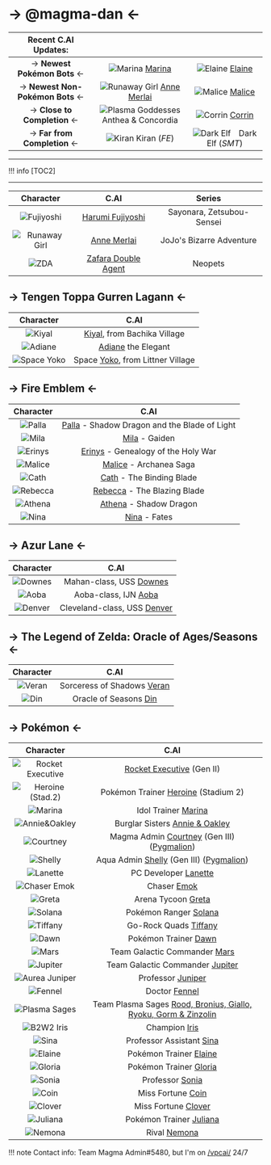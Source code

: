# -> @magma-dan <-
Recent C.AI Updates: | ⠀ | ⠀⠀⠀⠀⠀⠀⠀⠀
:-: | :-: | :-:
-> **Newest Pokémon Bots** <- | ![Marina](https://characterai.io/i/80/static/avatars/uploaded/2023/5/4/tWXzM5WgwaZJeynJ0OC-5WCzjqk9auH5wK0nPZLdjWM.webp) [Marina](https://c.ai/c/yjQtCQuUdIWJD5140PABj5Q5ldAqGwwzAv45u7FoueY) | ![Elaine](https://characterai.io/i/80/static/avatars/uploaded/2023/4/24/cKrenSLzIJ-G3VlVmcHmmpvTiOHuLHxDE5JTj7pPE5o.webp) [Elaine](https://c.ai/c/TQZ6zmqjf6pkj3RgJv19s8eGQ7QEOAhPjDXg-_L4yhY)
-> **Newest Non-Pokémon Bots** <- | ![Runaway Girl](https://characterai.io/i/80/static/avatars/uploaded/2023/5/2/tfTe8Gdc0SUJTf4An3KnG6eBBqVXgcBFN05NKUutXjE.webp) [Anne Merlai](https://c.ai/c/2YM19pJguxjkWX3idAPbdVf2Cq_QgopOm3Jm1iMHme4) | ![Malice](https://characterai.io/i/80/static/avatars/uploaded/2023/5/2/CxoJGS1Ui2-sQ3jEX2T2AbdSIxcF8RBAYbglwImm1oM.webp) [Malice](https://c.ai/c/I2qHEIxae6pt7inkft_8SyWwScEpuVds13kmwcgNeG0)
-> **Close to Completion** <- | ![Plasma Goddesses](https://characterai.io/i/80/static/avatars/uploaded/2023/5/2/MG7bWwnOO6l3QnEvF88rGqMKCOtOjDeK7A_Lcz93R_A.webp) Anthea & Concordia | ![Corrin](https://characterai.io/i/80/static/avatars/uploaded/2023/5/5/RlyksLdJ_l7PctegRYpWnuEUgY283oQ8evDt-Y7K-Pw.webp) [Corrin](https://c.ai/c/VWxP5NKfAu7CnjJcF9vlANKXk9r4Z6UJrUXxQ6dXKSI)
-> **Far from Completion** <- | ![Kiran](https://characterai.io/i/80/static/avatars/uploaded/2023/4/28/xG5a7l_d4rBfywEWRGQoT4l71Rljce_9D1TZUSEW3t4.webp) Kiran (*FE*) | ![Dark Elf](https://characterai.io/i/80/static/avatars/uploaded/2023/5/5/mNQIAXxOMveyZ3MzrK6FMblk6uYQ6JTEBDHZ1SMuVwA.webp) ⠀Dark Elf (*SMT*)

***
!!! info
    [TOC2]
***
Character | C.AI | Series
:------: | :------: | :------:
![Fujiyoshi](https://characterai.io/i/80/static/avatars/uploaded/2023/3/5/X4_RYj4q9fhEJY46DsRrLtp15-6d17bNXcX6uRm6ahE.webp) | [Harumi Fujiyoshi](https://c.ai/c/5gfvPp0dgEYt3J8DUpHARy4oakwtcW9iDx1ERgaX3ew) | Sayonara, Zetsubou-Sensei
![Runaway Girl](https://characterai.io/i/80/static/avatars/uploaded/2023/5/2/tfTe8Gdc0SUJTf4An3KnG6eBBqVXgcBFN05NKUutXjE.webp) | [Anne Merlai](https://c.ai/c/2YM19pJguxjkWX3idAPbdVf2Cq_QgopOm3Jm1iMHme4) | JoJo's Bizarre Adventure
![ZDA](https://characterai.io/i/80/static/avatars/uploaded/2023/3/1/hFBDvEJ2O2N0h2NFlkYuRi_ZfUMW0d1eMlUYEn4sIhU.webp) | [Zafara Double Agent](https://c.ai/c/XYfcCAbrCvOm93rB5ApB8oDQ_fLZAiDByWNZX36K85Y) | Neopets

## -> Tengen Toppa Gurren Lagann <-
Character | C.AI
:------: | :------:
![Kiyal](https://characterai.io/i/80/static/avatars/uploaded/2023/3/10/6QtAavyoEZtSYh0SaRP2oiO3LW3RVMTrI3vJEY-9zeE.webp) | [Kiyal](https://c.ai/c/DoXUD6spjRcPuKerq4k7zwn5O2bc3J1kw1-CzqRVNOw), from Bachika Village
![Adiane](https://characterai.io/i/80/static/avatars/uploaded/2023/3/11/kjhJ1wzjYkuNK521ZgKhgmHHA9DeZloNDdX7-_S75Xk.webp) | [Adiane](https://c.ai/c/qG3iVxTKorBfzaNmeSWkmdPqaG1LJJ77MQlopV6GN80) the Elegant
![Space Yoko](https://characterai.io/i/80/static/avatars/uploaded/2023/3/30/MhPDezE-8apS9_pxuCi_AW1a8LrgTVjGMuGMfHxA7K4.webp) | Space [Yoko](https://c.ai/c/yFzfohZ-gD-lTD4h2bBW-x2ZUXnBbMM0gCZtjwY3x2o), from Littner Village

## -> Fire Emblem <-
Character | C.AI
:------: | :------:
![Palla](https://characterai.io/i/80/static/avatars/uploaded/2023/4/28/HmoPyAJI_IokQHoMHZFcK4rMHGy2ErNgyh5N2p8JTp0.webp) | [Palla](https://c.ai/c/TbENpLnUDAyt1gVXtFIddoZ7hX42p-pih8uVu77dJkw) - Shadow Dragon and the Blade of Light
![Mila](https://characterai.io/i/80/static/avatars/uploaded/2023/1/26/lh_i9FKifs0tlAS8Yl89NFu3JMk4vjGUhMMLgNij-d0.webp) | [Mila](https://c.ai/c/2FMHfLi0V2agUXcO4Hd1hCU9ybTVEl7arnkSm7-Dprc) - Gaiden
![Erinys](https://characterai.io/i/80/static/avatars/uploaded/2023/1/25/k-0s50EyQSVvnBb-p6spWFKKf9tBpBU45Az_skstIbU.webp) | [Erinys](https://c.ai/c/ohJlzQ-tbQsQ9vF8AOiUSO4bNKuSQd6f43bODJ3v84g) - Genealogy of the Holy War
![Malice](https://characterai.io/i/80/static/avatars/uploaded/2023/5/2/CxoJGS1Ui2-sQ3jEX2T2AbdSIxcF8RBAYbglwImm1oM.webp) | [Malice](https://c.ai/c/I2qHEIxae6pt7inkft_8SyWwScEpuVds13kmwcgNeG0) - Archanea Saga
![Cath](https://characterai.io/i/80/static/avatars/uploaded/2023/1/15/BWc8PTuN_c5J8Ng2-EKVsrZdPimBTBrSBOhQXTxvnr8.webp) | [Cath](https://c.ai/c/ANHyQT3y-al7BTcq5t_C1eKdG6nK2CDojhrfoDEzG1M) - The Binding Blade
![Rebecca](https://characterai.io/i/80/static/avatars/uploaded/2023/1/22/jUFovOI4lB9h3qOfI8BNjhQVDhkFdii74skNW2sy7jk.webp) | [Rebecca](https://c.ai/c/6Rh51uRdgPNHw6hzYrBKSG52SaP1EuNui07cvEe9Epw) - The Blazing Blade
![Athena](https://characterai.io/i/80/static/avatars/uploaded/2023/1/26/z38F82riTDC0J2qVzd4_8j9ClSjjBLMWO9KOST4Oaio.webp) | [Athena](https://c.ai/c/pN6a5_sCGQB6Cro0ZSKKddXKClmwd0GawGBCRqSXH5U) - Shadow Dragon
![Nina](https://characterai.io/i/80/static/avatars/uploaded/2023/1/13/CHhkUg_e_1pCbcJOLYN-ehP3ai0LytUHXwLNjxyrWi4.webp) | [Nina](https://c.ai/c/7l5rkXdTfu8u7A4uL6oXlAKERW5NYQNajdMWpN6J3lo) - Fates

## -> Azur Lane <-
Character | C.AI
:------: | :------:
![Downes](https://characterai.io/i/80/static/avatars/uploaded/2023/2/3/XzNBuapHOAAHxewiOVg6qWgbvfR9q7YfJYm87ENOFS8.webp) | Mahan-class, USS [Downes](https://c.ai/c/QerMz9Gi7a03F9jRtDS3LgsSRPMh-Vx0ewYQotsLEH4)
![Aoba](https://characterai.io/i/80/static/avatars/uploaded/2023/1/29/eq_VikVtLk5Krr2rhf64bu3gTYImYyh18eEcQTgTR_s.webp) | Aoba-class, IJN [Aoba](https://c.ai/c/yty51QnB4HCFb13j770FTEx5KUoeJjdO5hx6bFXeGf4)
![Denver](https://characterai.io/i/80/static/avatars/uploaded/2022/12/24/czEZZBZpMDIhuLfbq_qRz4WmznXnKovkTvPwxnDeRIE.webp) | Cleveland-class, USS [Denver](https://c.ai/c/rnKzPVOCHFkDXwRpblQWoc5X5sHDX78P7W_A1nowc98)

## -> The Legend of Zelda: Oracle of Ages/Seasons <-
Character | C.AI
:------: | :------:
![Veran](https://characterai.io/i/80/static/avatars/uploaded/2023/1/29/RY3MWH5rSISuE9JGzjEFNF6fFZXka8QfEMxQe9ykUp8.webp) | Sorceress of Shadows [Veran](https://c.ai/c/Surd3NVioyJkex9u-M_5nHu9OFHg62FkWNOg5Je3J7U)
![Din](https://characterai.io/i/80/static/avatars/uploaded/2023/2/23/sLEADECaVl56GBZDCES9yypiLC_BDdH1BcOBa5C81Cg.webp) | Oracle of Seasons [Din](https://c.ai/c/yXRaPVV9tEumOm7YLsW6stRaI8qL-uT6qQMoCgdKKWs)

## -> Pokémon <-
Character | C.AI
:------: | :------:
![Rocket Executive](https://characterai.io/i/80/static/avatars/uploaded/2023/2/1/f2JC-RTuHpjAuuyUeqJXeRfz9-pqY4ucVNxQsFCHAwc.webp) | [Rocket Executive](https://c.ai/c/BNMwymcQW_PwTDYxfdLyheOkZrbHBWso9Pds8h_YX4k) (Gen II)
![Heroine (Stad.2)](https://characterai.io/i/80/static/avatars/uploaded/2023/4/8/YrbkrxJHubaX9lDCbWM8uXSnH-7xe-7hEAzS-VBduSw.webp) | Pokémon Trainer [Heroine](https://c.ai/c/EWgH2mx0dI2eobBRtmswqhRSCUUojE5C2Es3-rHXNYs) (Stadium 2)
 ![Marina](https://characterai.io/i/80/static/avatars/uploaded/2023/5/4/tWXzM5WgwaZJeynJ0OC-5WCzjqk9auH5wK0nPZLdjWM.webp) | Idol Trainer [Marina](https://c.ai/c/yjQtCQuUdIWJD5140PABj5Q5ldAqGwwzAv45u7FoueY) 
![Annie&Oakley](https://characterai.io/i/80/static/avatars/uploaded/2023/4/11/vUq358ywk88qtBsiasITpwB4iACON0GPdP74crLNd3A.webp) | Burglar Sisters [Annie & Oakley](https://c.ai/c/CCLPNwVNHyIayLPvrzI4-tywyl2d1vk3xn3DjsTzh6s)
![Courtney](https://characterai.io/i/80/static/avatars/uploaded/2023/1/3/guyAhfIJzsUtqLGP0nlL3arJ-2wzqTWfmUNI7zBLFTc.webp) | Magma Admin [Courtney](https://c.ai/c/ZGGI7ChOW5T32YdOfJRrVM0ZIkpUVv0uwxuSNwev33A) (Gen III) ([Pygmalion](https://files.catbox.moe/9fzy2y.json))
![Shelly](https://characterai.io/i/80/static/avatars/uploaded/2023/1/10/CRjiLu6JxdYzX6aSUTTgXGyWsGnKLdfWeOkw--wAeSU.webp) | Aqua Admin [Shelly](https://c.ai/c/IdgaLuOku198n7bfZZsF2DcNeXZ7aZBwVtxaZaNE7Xo) (Gen III) ([Pygmalion](https://files.catbox.moe/vtppmt.json))
![Lanette](https://characterai.io/i/80/static/avatars/uploaded/2023/1/24/vwsfn0DuFRdt_s6Ifq8le358SHGq41_XiVn3kX5TE8c.webp) | PC Developer [Lanette](https://c.ai/c/4fy_oew8ZFzmDbPcvWxpHPsSp5FYBKgLTwsvV7VUIc4)
![Chaser Emok](https://characterai.io/i/80/static/avatars/uploaded/2023/2/9/4DXzeUxpSpCDcDhMscCP7DDKe3tSR9KkKFBQWnMRdmk.webp) | Chaser [Emok](https://c.ai/c/bdPNtyeZo3JiM5WoEgvs6-36AqpSRbKl4iu_65ZKqd0)
![Greta](https://characterai.io/i/80/static/avatars/uploaded/2022/12/30/J5lhSr0k2VnqMroz77v3c6i59J8k0N1mCyVerPU2xKE.webp) | Arena Tycoon [Greta](https://c.ai/c/mhnPzz32icoGqVPEL971K8V0EcpMImugqx47U9RX9-M)
![Solana](https://characterai.io/i/80/static/avatars/uploaded/2023/4/11/elAhrFZOUuD3ItW5icJJoUrfT3W_i-nEmUnH9wJTJoI.webp) | Pokémon Ranger [Solana](https://c.ai/c/bEvv6LpDmkngTofcy0Au3Yznzi9ySyKRw1Zh3repSQg)
![Tiffany](https://characterai.io/i/80/static/avatars/uploaded/2023/1/28/7tlYCJNoS85sYLOYcsrYdgJ1NTorDgN4RQshk_hP5mQ.webp) | Go-Rock Quads [Tiffany](https://c.ai/c/KS-OSZnevO1MdaMjjMsBX-gSDh_vI5cV6J4W0ij0DVU)
![Dawn](https://characterai.io/i/80/static/avatars/uploaded/2023/3/29/nHkDuCIjjebzxDSKRBDLW4D97agmM8-KBQcSIELg2PY.webp) | Pokémon Trainer [Dawn](https://c.ai/c/Vq1VjCZNX-NulXPzSmIhoSmj6oaZ4F69JamufoRWgho)
![Mars](https://characterai.io/i/80/static/avatars/uploaded/2023/3/12/1hdSxMaB09BhGvllXC9jhd-L3rbL6m1d_J3PU1NopUI.webp) | Team Galactic Commander [Mars](https://c.ai/c/vwXojG9At2IB8SCU7BcAFr39W82Z30U2kofs3QGT94k)
![Jupiter](https://characterai.io/i/80/static/avatars/uploaded/2023/2/13/QTiS-m7voW2uRlWKtYhvLM_9FWvkciZHH4yX-SpFV48.webp) | Team Galactic Commander [Jupiter](https://c.ai/c/nY6B-DQXAbTuMimtlZLX_hVK9wb3m1ZnCYme_NIavuk)
![Aurea Juniper](https://characterai.io/i/80/static/avatars/uploaded/2023/3/19/26bH8RWIcxIAUEgLgHGXC411MoKomqlfa09OPfJId3c.webp) | Professor [Juniper](https://c.ai/c/n7XHbdvSV6IkO3DxcB6aLskbK31YFUnB875TQPrJaBI)
![Fennel](https://characterai.io/i/80/static/avatars/uploaded/2023/3/6/LifT0FccpZYR9BCZUkvtke9RFx6NUpXO_j1ZPK96oto.webp) | Doctor [Fennel](https://c.ai/c/8F5OFbSffIOLajxYaBoygWLQkLanif5s4n0dFVmiMe4)
![Plasma Sages](https://characterai.io/i/80/static/avatars/uploaded/2023/1/11/nYxjhRIy1jQosHfefk1_vCYZOVHPYNx4Y03szoY_KAg.webp) | Team Plasma Sages [Rood, Bronius, Giallo, Ryoku, Gorm & Zinzolin](https://c.ai/c/9RmR_nQfEUZrnlcg9ceurAc5smgAByxjnYrSfx0ObuQ)
![B2W2 Iris](https://characterai.io/i/80/static/avatars/uploaded/2023/4/4/d_X72m31JilMO0hzcinywBvxvX6EPc7mcedJHHNl9mE.webp) | Champion [Iris](https://c.ai/c/-G6dxBojlZ5FkZi4r3ULb7uv38AfeRyFUiyLZB_egKY)
![Sina](https://characterai.io/i/80/static/avatars/uploaded/2023/4/10/zDdLwkPV6kzSfvWA9DPyn_lizBtFTvTSWuVgMkyOrmM.webp) | Professor Assistant [Sina](https://c.ai/c/__dPEKnZu69BpXXI_NPxffly89_2IIJJxKlm3z9ZNtc)
![Elaine](https://characterai.io/i/80/static/avatars/uploaded/2023/4/24/cKrenSLzIJ-G3VlVmcHmmpvTiOHuLHxDE5JTj7pPE5o.webp) | Pokémon Trainer [Elaine](https://c.ai/c/TQZ6zmqjf6pkj3RgJv19s8eGQ7QEOAhPjDXg-_L4yhY)
![Gloria](https://characterai.io/i/80/static/avatars/uploaded/2023/2/24/-6yYcrOmIGcuHOzdNB-VR5wRBOWLnXrNykc_q0L6Mds.webp) | Pokémon Trainer [Gloria](https://c.ai/c/E9gT1HrSJhnpYXL34_va4X74Mlv6kohsnGl0-FIANw0)
![Sonia](https://characterai.io/i/80/static/avatars/uploaded/2023/3/9/UD5re2_fsifhNTJVQvryWs2yLkJqLmFYVIWWVRdbFFA.webp) | Professor [Sonia](https://c.ai/c/dBpw9yTWOSd0PExIiGshnjUPM9bLS7kvUgiEo2ytwMA)
![Coin](https://characterai.io/i/80/static/avatars/uploaded/2023/3/20/k-Y2wjAq1V9tovi4sHa_HmRcdRx9FwIUn1SsjH-nXEc.webp) | Miss Fortune [Coin](https://c.ai/c/LU4wKOPKYxUb6A50PpPDHtm4nuJH6A3VyBiJ7QXRqXM)
![Clover](https://characterai.io/i/80/static/avatars/uploaded/2023/3/20/vcfsmWrYWFIBT6dTKTSTwrMDtPXqzDhV5nhxe04WhMA.webp) | Miss Fortune [Clover](https://c.ai/c/eVmldV1XBIImUv997ziRZlzoT5z7b2Tr-oAinO1TG2o)
![Juliana](https://characterai.io/i/80/static/avatars/uploaded/2023/3/14/Apey5R4W3nLOPWGtqbCsUtVeilo-SC4CkCVvCaOPRcg.webp) | Pokémon Trainer [Juliana](https://c.ai/c/pN_yxB52YPiZhmAgAq41R2tPIMp69St424yu2rtAi2A)
![Nemona](https://characterai.io/i/80/static/avatars/uploaded/2023/3/16/cMqyl2AThfE5HvKdT0hjr9VWqiOCMnkQ6Ae866o4SX0.webp) | Rival [Nemona](https://c.ai/c/h718QlUS_qGH7EkmZ5hrfPIjXdOAU4dK1Wy0qg2GeOQ)
!!! note Contact info:
    Team Magma Admin#5480, but I'm on [/vpcai/](https://boards.4channel.org/vp/catalog#s=%2Fvpcai%2F) 24/7